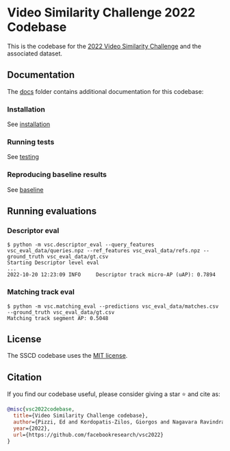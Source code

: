 # Video Similarity Challenge 2022 Codebase

This is the codebase for the [2022 Video Similarity Challenge](https://vsc.drivendata.org/) and
the associated dataset.

## Documentation

The [docs](docs) folder contains additional documentation for this codebase:

### Installation

See [installation](docs/installation.md)

### Running tests

See [testing](docs/testing.md)

### Reproducing baseline results

See [baseline](docs/baseline.md)

## Running evaluations

### Descriptor eval

```
$ python -m vsc.descriptor_eval --query_features vsc_eval_data/queries.npz --ref_features vsc_eval_data/refs.npz --ground_truth vsc_eval_data/gt.csv
Starting Descriptor level eval
...
2022-10-20 12:23:09 INFO     Descriptor track micro-AP (uAP): 0.7894
```

### Matching track eval

```
$ python -m vsc.matching_eval --predictions vsc_eval_data/matches.csv --ground_truth vsc_eval_data/gt.csv
Matching track segment AP: 0.5048
```

## License

The SSCD codebase uses the [MIT license](LICENSE).

## Citation

If you find our codebase useful, please consider giving a star :star: and cite as:

```bibtex
@misc{vsc2022codebase,
  title={Video Similarity Challenge codebase},
  author={Pizzi, Ed and Kordopatis-Zilos, Giorgos and Nagavara Ravindra, Sugosh},
  year={2022},
  url={https://github.com/facebookresearch/vsc2022}
}
```
